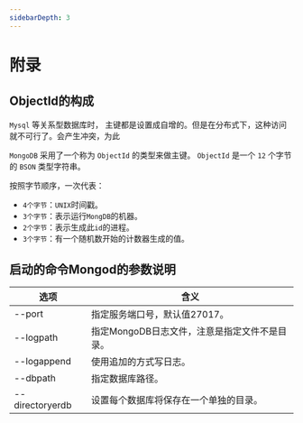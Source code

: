 ```yaml
---
sidebarDepth: 3
---
```


# 附录

## ObjectId的构成

`Mysql` 等关系型数据库时， 主键都是设置成自增的。但是在分布式下，这种访问就不可行了。会产生冲突，为此

`MongoDB` 采用了一个称为 `ObjectId` 的类型来做主键。 `ObjectId` 是一个 `12` 个字节的 `BSON` 类型字符串。

按照字节顺序，一次代表：

* `4个字节`：`UNIX`时间戳。
* `3个字节`：表示运行`MongDB`的机器。
* `2个字节`：表示生成此`id`的进程。
* `3个字节`：有一个随机数开始的计数器生成的值。

## 启动的命令Mongod的参数说明

|选项|含义|
|---|---|
|--port | 指定服务端口号，默认值27017。|
|--logpath| 指定MongoDB日志文件，注意是指定文件不是目录。|
|--logappend| 使用追加的方式写日志。|
|--dbpath| 指定数据库路径。|
|--directoryerdb| 设置每个数据库将保存在一个单独的目录。|
